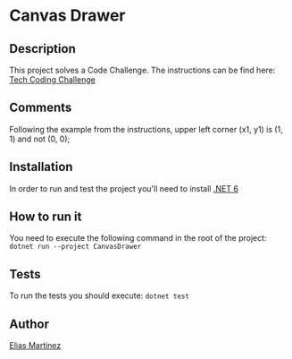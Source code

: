 # Canvas Drawer

## Description

This project solves a Code Challenge. The instructions can be find here: [Tech Coding Challenge](./CanvasDrawer/docs/Tech%20Coding%20Challenge.txt)

## Comments

Following the example from the instructions, upper left corner (x1, y1) is (1, 1) and not (0, 0);

## Installation

In order to run and test the project you'll need to install [.NET 6](https://dotnet.microsoft.com/en-us/download/dotnet/6.0)

## How to run it

You need to execute the following command in the root of the project:
`dotnet run --project CanvasDrawer`

## Tests

To run the tests you should execute:
`dotnet test`

## Author

[Elias Martinez](https://www.linkedin.com/in/elias-martinez/)

